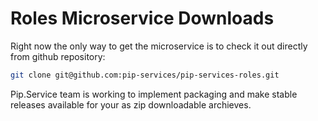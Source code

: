 # Roles Microservice Downloads

Right now the only way to get the microservice is to check it out directly from github repository:

```bash
git clone git@github.com:pip-services/pip-services-roles.git
```

Pip.Service team is working to implement packaging and make stable releases available for your 
as zip downloadable archieves.